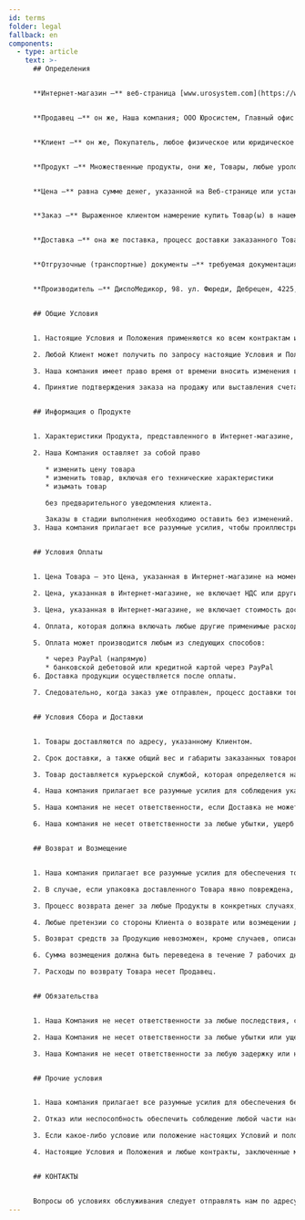 ```yaml
---
id: terms
folder: legal
fallback: en
components:
  - type: article
    text: >-
      ## Определения


      **Интернет-магазин –** веб-страница [www.urosystem.com](https://www.urosystem.com/)


      **Продавец –** он же, Наша компания; ООО Юросистем, Главный офис которой находится по адресу Парк Святого Иштвана 26, 1137 Будапешт, Венгрия, налоговый номер: HU22923820. (Urosystem Ltd. 26 Szent István park, 1137 Budapest, Hungary, EU VAT number: HU22923820)


      **Клиент –** он же, Покупатель, любое физическое или юридическое лицо, покупающее товары через Интернет-магазин.


      **Продукт –** Множественные продукты, они же, Товары, любые урологические продукты, доступные для покупки в нашем Интернет-магазине, продаваемые Нашей компанией, которые покупает Клиент.


      **Цена –** равна сумме денег, указанной на Веб-странице или установленной иным образом. 


      **Заказ –** Выраженное клиентом намерение купить Товар(ы) в нашем Интернет-магазине.


      **Доставка –** она же поставка, процесс доставки заказанного Товара Покупателю.


      **Отгрузочные (транспортные) документы –** требуемая документация, необходимая для выполнения Доставки.


      **Производитель –** ДиспоМедикор, 98. ул. Фюреди, Дебрецен, 4225, Венгрия.


      ## Общие Условия


      1. Настоящие Условия и Положения применяются ко всем контрактам и заказам, относительно продажи любых Товаров Нашей компанией Клиенту. Если между Нашей компанией и Клиентом заключен какой-либо Отдельный договор и он содержит любую информацию, которая отличается от настоящих условий и положений, применяются те положения и условия, которые изложены в Отдельном договоре. Любые условия и положения настоящих Условий и Положений, не изложенные в Отдельном договоре, также применяются к Отдельному контракту.

      2. Любой Клиент может получить по запросу настоящие Условия и Положения по электронной почте.

      3. Наша компания имеет право время от времени вносить изменения в настоящие Условия и Положения без уведомления Клиентов на прямую.  

      4. Принятие подтверждения заказа на продажу или выставления счета на Товары считается неопровержимым доказательством принятия Клиентом настоящих Условий и Положений.  


      ## Информация о Продукте


      1. Характеристики Продукта, представленного в Интернет-магазине, соответствуют фактическим характеристикам описанного Товара. Продавец или Производитель вправе вносить изменения в спецификации без уведомления Покупателей. Наша компания прилагает все разумные усилия для предоставления точной и актуальной информации обо всех продуктах, доступных в Интернет-магазине. Клиент может уточнить любые параметры, связавшись с Продавцом в случае возникновения сомнений. 

      2. Наша Компания оставляет за собой право

         * изменить цену товара
         * изменить товар, включая его технические характеристики
         * изымать товар

         без предварительного уведомления клиента.

         Заказы в стадии выполнения необходимо оставить без изменений. 
      3. Наша компания прилагает все разумные усилия, чтобы проиллюстрировать как можно точнее каждый Продукт в Интернет-магазине. Продавец не несет ответственности за незначительные различия между изображением Продукта и доставленным Продуктом, при условии если эти различия не влияют на удобство использования Продукта или спецификации, побробно описанные в Интернет-магазине. Связавшись с нашей Компанией можно уточнить все детали касательно Товара.


      ## Условия Оплаты


      1. Цена Товара – это Цена, указанная в Интернет-магазине на момент размещения заказа.

      2. Цена, указанная в Интернет-магазине, не включает НДС или другие применимые расходы.

      3. Цена, указанная в Интернет-магазине, не включает стоимость доставки, которую оплачивает Клиент. (EXШ)

      4. Оплата, которая должна включать любые другие применимые расходы, включая, в частности, расходы, описанные в пунктах (2) и (3), должна быть произведена сразу после подтверждения заказа.

      5. Оплата может производится любым из следующих способов:

         * через PayPal (напрямую)
         * банковской дебетовой или кредитной картой через PayPal
      6. Доставка продукции осуществляется после оплаты.

      7. Следовательно, когда заказ уже отправлен, процесс доставки товаров покупателю запускается мгновенно. По этой причине заказы, переданные на доставку не могут быть отозваны. 


      ## Условия Сбора и Доставки


      1. Товары доставляются по адресу, указанному Клиентом.

      2. Срок доставки, а также общий вес и габариты заказанных товаров должны быть указаны Продавцом при оформлении заказа.

      3. Товар доставляется курьерской службой, которая определяется на момент заказа по усмотрению покупателя по цене, указанной при заказе товара на условиях DDU (Поставка без оплаты пошлин). 

      4. Наша компания прилагает все разумные усилия для соблюдения указанного срока доставки и отправки Товаров в идеальном состоянии. Если Продавец осознает, что Товар не будет доставлен в течение заранее указанного периода времени, Покупатель должен быть проинформирован об этом.

      5. Наша компания не несет ответственности, если Доставка не может быть завершена по независящим от нее причинам.

      6. Наша компания не несет ответственности за любые убытки, ущерб или расходы, понесенные Покупателем или любой третьей стороной (включая, в частности, транспортную компанию, которой поручена доставка). 


      ## Возврат и Возмещение


      1. Наша компания прилагает все разумные усилия для обеспечения того, чтобы все приобретенные товары были доставлены в идеальном состоянии. После завершения отгрузки Клиент должен проверить, были ли заказанные товары доставлены в соответствующем  количестве и идеальном состоянии.

      2. В случае, если упаковка доставленного Товара явно повреждена, мы рекомендуем не принимать посылку. Поскольку Товар, который поставляет Компания, является стерильным, обмен невозможен.

      3. Процесс возврата денег за любые Продукты в конкретных случаях, описанных в пункте (2), подлежит утверждению нашей Компанией. 

      4. Любые претензии со стороны Клиента о возврате или возмещении должны быть представлены Продавцу в течение 14 дней после завершения доставки.

      5. Возврат средств за Продукцию невозможен, кроме случаев, описанных в пункте (2).

      6. Сумма возмещения должна быть переведена в течение 7 рабочих дней после того, как Компания была проинформирована поставщиком услуг по доставке о сбое доставки из-за отказа в приеме, произошедшего из-за поврежденной упаковки, а также банковские реквизиты Клиента доступны для Продавца. 

      7. Расходы по возврату Товара несет Продавец.


      ## Обязательства


      1. Наша Компания не несет ответственности за любые последствия, сделанные Покупателем, или любой из сторон, участвующих в процессе выполнения Заказа относительно качества или технических характеристик Продуктов, или их пригодности для любых целей, в которых Клиент намерен их использовать.

      2. Наша Компания не несет ответственности за любые убытки или ущерб, понесенные Клиентом в результате ненадлежащего использования Продуктов.

      3. Наша Компания не несет ответственности за любую задержку или невыполнение каких-либо обязательств, указанных в настоящих Условиях и положениях, если это вызвано форс-мажорными обстоятельствами, включая, в часности, следующие: аварии, стихийные бедствия, поломки оборудования, недоступность сырья, забастовка, стихийные бедствия. Если какая-либо задержка сохраняется в течение определенного времени, который Наша компания считает необоснованным, или если любые усилия, предпринятые для преодоления препятствий, вызванных форс-мажорными обстоятельствами, бесполезны, Продавец может расторгнуть договор без какой-либо ответственности. 


      ## Прочие условия


      1. Наша компания прилагает все разумные усилия для обеспечения безопасности Интернет-магазина. За любые убытки и ущерб, вызванные использованием Интернет-магазина, наша Компания ответственности не несет.

      2. Отказ или неспосопбность обеспечить соблюдение любой части настоящих Условий и Положений любой из сторон не должно трактоваться как отказ от других частей настоящих Условий, ни как отказ от той же части в любое время в конечном итоге.

      3. Если какое-либо условие или положение настоящих Условий и положений становится недействительным, не имеющим юридической силы или незаконным по любой причине и любой инстанцией, остальная часть настоящих Условий и Положений остается в силе.

      4. Настоящие Условия и Положения и любые контракты, заключенные между Нашей компанией и Клиентом, регулируются и толкуются в соответствии с законодательством Венгрии. Настоящим стороны подчиняются исключительной юрисдикции Конституционного суда Венгрии. 


      ## КОНТАКТЫ


      Вопросы об условиях обслуживания следует отправлять нам по адресу [mail@urosystem.ru](mailto:mail@urosystem.ru).
---
```

